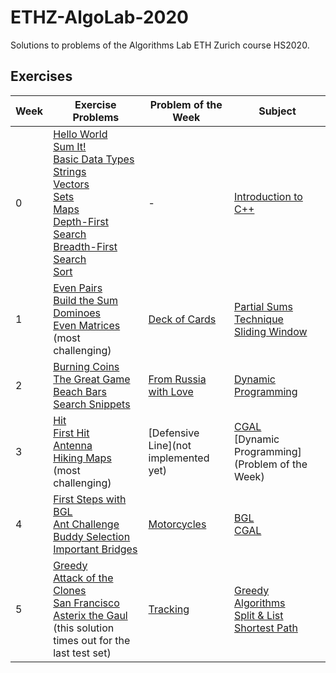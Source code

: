 # ETHZ-AlgoLab-2020
Solutions to problems of the Algorithms Lab ETH Zurich course HS2020.

## Exercises

|Week|Exercise Problems|Problem of the Week|Subject|
|----|-----------------|-------------------|-------|
|0|[Hello World](0.%20C++%20Intro/1.%20Hello%20World)<br/>[Sum It!](0.%20C++%20Intro/2.%20Sum%20It!)<br/>[Basic Data Types](0.%20C++%20Intro/3.%20Basic%20Data%20Types)<br/>[Strings](0.%20C++%20Intro/4.%20Strings)<br/>[Vectors](0.%20C++%20Intro/5.%20Vectors)<br/>[Sets](0.%20C++%20Intro/6.%20Sets)<br/>[Maps](0.%20C++%20Intro/7.%20Maps)<br/>[Depth-First Search](0.%20C++%20Intro/8.%20Depth-First%20Search)<br/>[Breadth-First Search](0.%20C++%20Intro/9.%20Breadth-First%20Search)<br/>[Sort](0.%20C++%20Intro/10.%20Sort)<br/>|-|[Introduction to C++](0.%20C++%20Intro)|
|1|[Even Pairs](1.%20Partial%20Sums%20Technique/1.%20Even%20Pairs)<br/>[Build the Sum](1.%20Partial%20Sums%20Technique/2.%20Build%20the%20Sum)<br/>[Dominoes](1.%20Partial%20Sums%20Technique/3.%20Dominoes)<br/>[Even Matrices](1.%20Partial%20Sums%20Technique/4.%20Even%20Matrices) (most challenging)|[Deck of Cards](Weekly%20Problems/1.%20Deck%20of%20Cards)|[Partial Sums Technique](1.%20Partial%20Sums%20Technique)<br/>[Sliding Window](Weekly%20Problems/1.%20Deck%20of%20Cards)|
|2|[Burning Coins](2.%20Dynamic%20Programming/1.%20Burning%20Coins)<br/>[The Great Game](2.%20Dynamic%20Programming/2.%20The%20Great%20Game)<br/>[Beach Bars](2.%20Dynamic%20Programming/3.%20Beach%20Bars)<br/>[Search Snippets](2.%20Dynamic%20Programming/4.%20Search%20Snippets)|[From Russia with Love](Weekly%20Problems/2.%20From%20Russia%20with%20Love)|[Dynamic Programming](2.%20Dynamic%20Programming)|
|3|[Hit](3.%20CGAL/1.%20Hit)<br/>[First Hit](3.%20CGAL/2.%20First%20Hit)<br/>[Antenna](3.%20CGAL/3.%20Antenna)<br/>[Hiking Maps](3.%20CGAL/4.%20Hiking%20Maps) (most challenging)|[Defensive Line](not implemented yet)|[CGAL](3.%20CGAL)<br/>[Dynamic Programming](Problem of the Week)|
|4|[First Steps with BGL](4.%20BGL%20Intro/1.%20First%20Steps%20with%20BGL)<br/>[Ant Challenge](4.%20BGL%20Intro/2.%20Ant%20Challenge)<br/>[Buddy Selection](4.%20BGL%20Intro/3.%20Buddy%20Selection)<br/>[Important Bridges](4.%20BGL%20Intro/4.%20Important%20Bridges)|[Motorcycles](Weekly%20Problems/4.%20Motorcycles)|[BGL](4.%20BGL%20Intro)<br/>[CGAL](Weekly%20Problems/4.%20Motorcycles)|
|5|[Greedy](5.%20Greedy/1.%20Boats)<br/>[Attack of the Clones](5.%20Greedy/2.%20Attack%20of%20the%20Clones)<br/>[San Francisco](5.%20Greedy/3.%20San%20Francisco)<br/>[Asterix the Gaul](5.%20Greedy/4.%20Asterix%20the%20Gaul) (this solution times out for the last test set)|[Tracking](Weekly%20Problems/5.%20Tracking)|[Greedy Algorithms](5.%20Greedy)<br/>[Split & List](5.%20Greedy/4.%20Asterix%20the%20Gaul)<br/>[Shortest Path](Weekly%20Problems/5.%20Tracking)|
